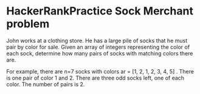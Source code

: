 # HackerRankPractice Sock Merchant problem
John works at a clothing store. He has a large pile of socks that he must pair by color for sale. Given an array of integers representing the color of each sock, determine how many pairs of socks with matching colors there are.

For example, there are n=7 socks with colors ar = [1, 2, 1, 2, 3, 4, 5] . There is one pair of color 1 and 2. There are three odd socks left, one of each color. 
The number of pairs is 2.
